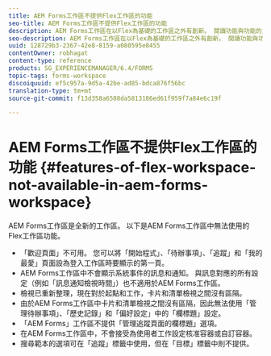 ```yaml
---
title: AEM Forms工作區不提供Flex工作區的功能
seo-title: AEM Forms工作區不提供Flex工作區的功能
description: AEM Forms工作區在以Flex為基礎的工作區之外有創新。 閱讀功能與功能的差異。
seo-description: AEM Forms工作區在以Flex為基礎的工作區之外有創新。 閱讀功能與功能的差異。
uuid: 128729b3-2367-42e8-8159-a080595e8455
contentOwner: robhagat
content-type: reference
products: SG_EXPERIENCEMANAGER/6.4/FORMS
topic-tags: forms-workspace
discoiquuid: ef5c957a-9d5a-42be-ad85-bdca876f56bc
translation-type: tm+mt
source-git-commit: f13d358a6508da5813186ed61f959f7a84e6c19f

---
```



# AEM Forms工作區不提供Flex工作區的功能 {#features-of-flex-workspace-not-available-in-aem-forms-workspace}

AEM Forms工作區是全新的工作區。 以下是AEM Forms工作區中無法使用的Flex工作區功能。

* 「歡迎頁面」不可用。 您可以將「開始程式」、「待辦事項」、「追蹤」和「我的最愛」頁面設為登入工作區時要顯示的第一頁。
* AEM Forms工作區中不會顯示系統事件的訊息和通知。 與訊息對應的所有設定（例如「訊息通知檢視時間」）也不適用於AEM Forms工作區。
* 檢視已重新整理，現在對於起點和工作，卡片和清單檢視之間沒有區隔。
* 由於AEM Forms工作區中卡片和清單檢視之間沒有區隔，因此無法使用「管理待辦事項」、「歷史記錄」和「偏好設定」中的「欄標題」設定。
* 「AEM Forms」工作區不提供「管理追蹤頁面的欄標題」選項。
* 在AEM Forms工作區中，不會接受為使用者工作設定核准容器或自訂容器。
* 搜尋範本的選項可在「追蹤」標籤中使用，但在「目標」標籤中則不提供。

